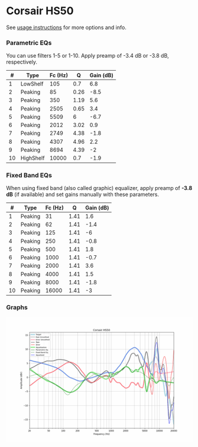# Corsair HS50
See [usage instructions](https://github.com/jaakkopasanen/AutoEq#usage) for more options and info.

### Parametric EQs
You can use filters 1-5 or 1-10. Apply preamp of -3.4 dB or -3.8 dB, respectively.

|   # | Type      |   Fc (Hz) |    Q |   Gain (dB) |
|-----|-----------|-----------|------|-------------|
|   1 | LowShelf  |       105 | 0.7  |         6.8 |
|   2 | Peaking   |        85 | 0.26 |        -8.5 |
|   3 | Peaking   |       350 | 1.19 |         5.6 |
|   4 | Peaking   |      2505 | 0.65 |         3.4 |
|   5 | Peaking   |      5509 | 6    |        -6.7 |
|   6 | Peaking   |      2012 | 3.02 |         0.9 |
|   7 | Peaking   |      2749 | 4.38 |        -1.8 |
|   8 | Peaking   |      4307 | 4.96 |         2.2 |
|   9 | Peaking   |      8694 | 4.39 |        -2   |
|  10 | HighShelf |     10000 | 0.7  |        -1.9 |

### Fixed Band EQs
When using fixed band (also called graphic) equalizer, apply preamp of **-3.8 dB** (if available) and set gains manually with these parameters.

|   # | Type    |   Fc (Hz) |    Q |   Gain (dB) |
|-----|---------|-----------|------|-------------|
|   1 | Peaking |        31 | 1.41 |         1.6 |
|   2 | Peaking |        62 | 1.41 |        -1.4 |
|   3 | Peaking |       125 | 1.41 |        -6   |
|   4 | Peaking |       250 | 1.41 |        -0.8 |
|   5 | Peaking |       500 | 1.41 |         1.8 |
|   6 | Peaking |      1000 | 1.41 |        -0.7 |
|   7 | Peaking |      2000 | 1.41 |         3.6 |
|   8 | Peaking |      4000 | 1.41 |         1.5 |
|   9 | Peaking |      8000 | 1.41 |        -1.8 |
|  10 | Peaking |     16000 | 1.41 |        -3   |

### Graphs
![](./Corsair%20HS50.png)
